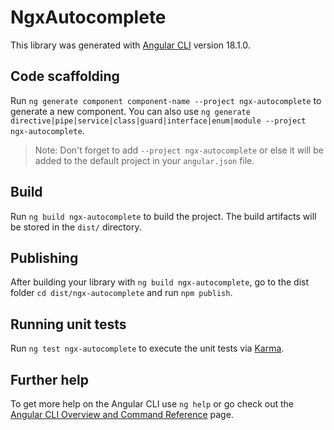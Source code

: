 # NgxAutocomplete

This library was generated with [Angular CLI](https://github.com/angular/angular-cli) version 18.1.0.

## Code scaffolding

Run `ng generate component component-name --project ngx-autocomplete` to generate a new component. You can also use `ng generate directive|pipe|service|class|guard|interface|enum|module --project ngx-autocomplete`.
> Note: Don't forget to add `--project ngx-autocomplete` or else it will be added to the default project in your `angular.json` file. 

## Build

Run `ng build ngx-autocomplete` to build the project. The build artifacts will be stored in the `dist/` directory.

## Publishing

After building your library with `ng build ngx-autocomplete`, go to the dist folder `cd dist/ngx-autocomplete` and run `npm publish`.

## Running unit tests

Run `ng test ngx-autocomplete` to execute the unit tests via [Karma](https://karma-runner.github.io).

## Further help

To get more help on the Angular CLI use `ng help` or go check out the [Angular CLI Overview and Command Reference](https://angular.dev/tools/cli) page.
